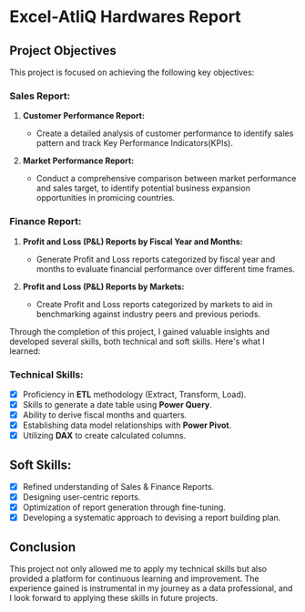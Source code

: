# Excel-AtliQ Hardwares Report

## Project Objectives

This project is focused on achieving the following key objectives:

### Sales Report:

1. **Customer Performance Report:**
   - Create a detailed analysis of customer performance to identify sales pattern and track Key Performance Indicators(KPIs).

2. **Market Performance Report:**
   - Conduct a comprehensive comparison between market performance and sales target, to identify potential business expansion opportunities in promicing countries.
  
### Finance Report:

1. **Profit and Loss (P&L) Reports by Fiscal Year and Months:**
   - Generate Profit and Loss reports categorized by fiscal year and months to evaluate financial performance over different time frames.

2. **Profit and Loss (P&L) Reports by Markets:**
   - Create Profit and Loss reports categorized by markets to aid in benchmarking against industry peers and previous periods.

Through the completion of this project, I gained valuable insights and developed several skills, both technical and soft skills. Here's what I learned:

### Technical Skills:
- [x]	Proficiency in **ETL** methodology (Extract, Transform, Load).
- [x]	Skills to generate a date table using **Power Query**.
- [x]	Ability to derive fiscal months and quarters.
- [x]	Establishing data model relationships with **Power Pivot**.
- [x]	Utilizing **DAX** to create calculated columns.

## Soft Skills:
- [x]	Refined understanding of Sales & Finance Reports.
- [x]	Designing user-centric reports.
- [x]	Optimization of report generation through fine-tuning.
- [x]	Developing a systematic approach to devising a report building plan.

## Conclusion

This project not only allowed me to apply my technical skills but also provided a platform for continuous learning and improvement. The experience gained is instrumental in my journey as a data professional, and I look forward to applying these skills in future projects.

  
